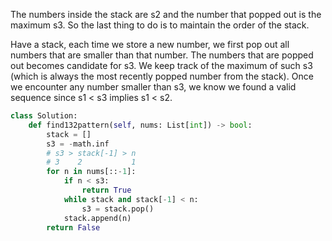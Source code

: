 The numbers inside the stack are s2 and the number that popped out is the maximum s3. So the last thing to do is to maintain the order of the stack.

Have a stack, each time we store a new number, we first pop out all numbers that are smaller than that number. The numbers that are popped out becomes candidate for s3.
We keep track of the maximum of such s3 (which is always the most recently popped number from the stack).
Once we encounter any number smaller than s3, we know we found a valid sequence since s1 < s3 implies s1 < s2.
```python
class Solution:
    def find132pattern(self, nums: List[int]) -> bool:
        stack = []
        s3 = -math.inf
        # s3 > stack[-1] > n
        # 3    2           1 
        for n in nums[::-1]:
            if n < s3:
                return True
            while stack and stack[-1] < n:
                s3 = stack.pop()
            stack.append(n)
        return False
```